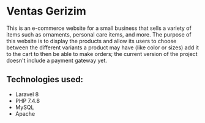 # Ventas Gerizim

This is an e-commerce website for a small business that sells a variety of items such as ornaments, personal care items, and more.  The purpose of this website is to display the products and allow its users to choose between the different variants a product may have (like color or sizes) add it to the cart to then be able to make orders; the current version of the project doesn't include a payment gateway yet.

## Technologies used:
* Laravel 8
* PHP 7.4.8
* MySQL
* Apache
